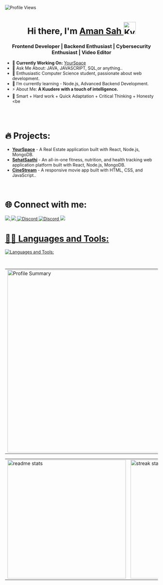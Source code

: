 <p align="left">
  <img src="https://komarev.com/ghpvc/?username=aman-sah&label=Profile%20views&color=0e75b6&style=flat" alt="Profile Views" />
</p>
<!--<img src="background1.gif" height="400" width="1050">-->
<h1 align="center">Hi there, I'm <a href="https://www.linkedin.com/in/mastan-sayyad-126904223/">Aman Sah </a> <img height="40" alt="Kyubey" src="https://raw.githubusercontent.com/innng/innng/master/assets/kyubey.gif"/></h1>
<h3 align="center">Frontend Developer | Backend Enthusiast | Cybersecurity Enthusiast | Video Editor </h3>



<!--<img align="right" src="https://github.com/SankshipthShetty/SankshipthShetty/assets/99337968/2bd05422-3a3b-4d7c-94a1-7cdb584c09d7" alt="Profile Image" width="300"/>-->


- 🌱 **Currently Working On:** [YourSpace](https://your-space-zeta.vercel.app/)<br>
- 💬 Ask Me About: JAVA, JAVASCRIPT, SQL,or anything.. <be>
- 🚀 Enthusiastic Computer Science student, passionate about web development.
-  🌱 I’m currently learning - Node.js, Advanced Backend Development.
- ⚡ About Me: **A Kuudere with a touch of intelligence.** <br>
- 💎 Smart + Hard work + Quick Adaptation + Critical Thinking + Honesty <be
<!--💬 Ask Me About: JAVA, JAVASCRIPT, SQL, Marvel movies, Cooking or anything.. <be>-->

<br>
<br>





# 🔥 Projects:
- **[YourSpace](https://your-space-zeta.vercel.app/)** - A Real Estate application built with React, Node.js, MongoDB.
- **[SehatSaathi](https://github.com/RIO-Repository/Fix-Up)** - An all-in-one fitness, nutrition, and health tracking web application platform built with React, Node.js, MongoDB.
- **[CineStream](https://aman-sah.github.io/Movie-App/)** - A responsive movie app built with HTML, CSS, and JavaScript..


<br>

# 🌐 Connect with me:
<p align="left">
  <a href="https://www.linkedin.com/in/aman-sah-/">
    <img src="https://skillicons.dev/icons?i=linkedin" />
    <a href="https://x.com/sah_aman28574">
    <img src="https://skillicons.dev/icons?i=twitter" />
  <a href="mailto:amansah2181@gmail.com">
  <img src="https://skillicons.dev/icons?i=gmail" alt="Discord" />
   <a href="https://discordapp.com/users/aman_sah_">
  <img src="https://skillicons.dev/icons?i=discord" alt="Discord" />

   <a href="https://www.instagram.com/iam.amansah/">
    <img src="https://skillicons.dev/icons?i=instagram" />

# 🧑‍💻 Languages and Tools:

[![Languages and Tools:](https://skillicons.dev/icons?i=java,c,cpp,js,html,css,js,mysql,bootstrap,react,vite,typescript,nodejs,mongodb,express,redux,tailwind,figma,replit,postman,docker,appwrite,firebase,vercel,windows,linux,git,github,gcp,aws,bash,vscode,idea,eclipse,notion,replit,ps,ai,ae)]()



<br>

<table width="100%" align="center">
<tr>
<td>
  <img width="600em" src="http://github-profile-summary-cards.vercel.app/api/cards/profile-details?username=aman-sah&theme=radical" alt="Profile Summary">
</td>
</tr>
</table>

<table width="100%" align="center">
<tr>
<td>

   <img width=390 src="https://github-readme-stats-salesp07.vercel.app/api?username=aman-sah&count_private=true&show_icons=true&theme=react&rank_icon=github&border_radius=10" alt="readme stats" />
</td>
<td>

   <img width=390 src="https://github-readme-streak-stats-salesp07.vercel.app/?user=aman-sah&count_private=true&theme=react&border_radius=10" alt="streak stats"/>
 


</td>

<td>

   <img width=325 align="center" src="https://github-readme-stats.vercel.app/api/top-langs/?username=aman-sah&hide=HTML&langs_count=8&layout=compact&theme=react&border_radius=10&size_weight=0.5&count_weight=0.5&exclude_repo=github-readme-stats" alt="top langs" />
</td>
</tr>

</table>


<br>





